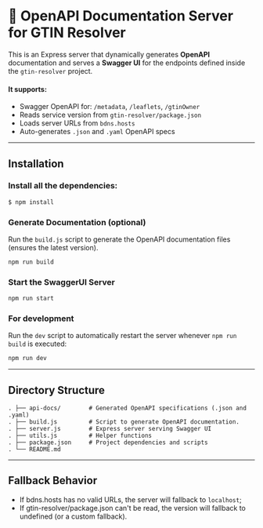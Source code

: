 # 📄 OpenAPI Documentation Server for GTIN Resolver

This is an Express server that dynamically generates **OpenAPI** documentation and serves a **Swagger UI** for the
endpoints
defined inside the `gtin-resolver` project.

#### It supports:

- Swagger OpenAPI for: `/metadata`, `/leaflets`, `/gtinOwner`
- Reads service version from `gtin-resolver/package.json`
- Loads server URLs from `bdns.hosts`
- Auto-generates `.json` and `.yaml` OpenAPI specs

---

## Installation

### Install all the dependencies:

```sh
$ npm install   
```

### Generate Documentation (optional)

Run the `build.js` script to generate the OpenAPI documentation files (ensures the latest version).

```bash
npm run build
```

### Start the SwaggerUI Server

```bash
npm run start
```

### For development

Run the `dev`  script to automatically restart the server whenever `npm run build` is executed:

```bash
npm run dev
```

---

## Directory Structure

```
. ├── api-docs/        # Generated OpenAPI specifications (.json and .yaml)
. ├── build.js         # Script to generate OpenAPI documentation.
. ├── server.js        # Express server serving Swagger UI
. ├── utils.js         # Helper functions
. ├── package.json     # Project dependencies and scripts
. └── README.md
```

---

## Fallback Behavior

- If bdns.hosts has no valid URLs, the server will fallback to `localhost`;
- If gtin-resolver/package.json can't be read, the version will fallback to undefined (or a custom fallback).